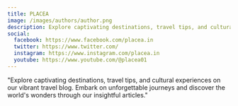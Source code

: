 ```yaml
---
title: PLACEA
image: /images/authors/author.png
description: Explore captivating destinations, travel tips, and cultural experiences on our vibrant travel blog.
social:
  facebook: https://www.facebook.com/placea.in
  twitter: https://www.twitter.com/
  instagram: https://www.instagram.com/placea.in
  youtube: https://www.youtube.com/@placea01
---
```


"Explore captivating destinations, travel tips, and cultural experiences on our vibrant travel blog. Embark on unforgettable journeys and discover the world's wonders through our insightful articles."
